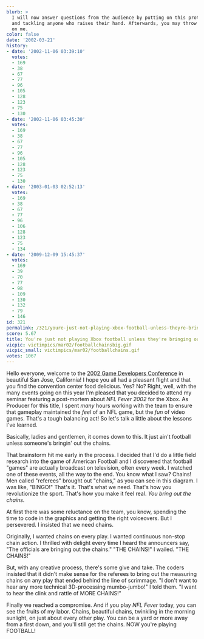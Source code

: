 ```yaml
---
blurb: >
  I will now answer questions from the audience by putting on this protective headgear
  and tackling anyone who raises their hand. Afterwards, you may throw "Gatorade"
  on me.
color: false
date: '2002-03-21'
history:
- date: '2002-11-06 03:39:10'
  votes:
  - 169
  - 38
  - 67
  - 77
  - 96
  - 105
  - 128
  - 123
  - 75
  - 130
- date: '2002-11-06 03:45:30'
  votes:
  - 169
  - 38
  - 67
  - 77
  - 96
  - 105
  - 128
  - 123
  - 75
  - 130
- date: '2003-01-03 02:52:13'
  votes:
  - 169
  - 38
  - 67
  - 77
  - 96
  - 106
  - 128
  - 123
  - 75
  - 134
- date: '2009-12-09 15:45:37'
  votes:
  - 169
  - 39
  - 70
  - 77
  - 98
  - 109
  - 130
  - 132
  - 79
  - 146
id: 321
permalink: /321/youre-just-not-playing-xbox-football-unless-theyre-bringing-out-the-chains/
score: 5.67
title: You're just not playing Xbox football unless they're bringing out the chains
vicpic: victimpics/mar02/footballchainsbig.gif
vicpic_small: victimpics/mar02/footballchains.gif
votes: 1067
---
```


Hello everyone, welcome to the [2002 Game Developers
Conference](http://web.archive.org/web/20020321000000/http://www.gamespy.com/gdc2002)
in beautiful San Jose, California! I hope you all had a pleasant flight
and that you find the convention center food delicious. Yes? No? Right,
well, with the many events going on this year I'm pleased that you
decided to attend my seminar featuring a post-mortem about *NFL Fever
2002* for the Xbox. As Producer for this title, I spent *many* hours
working with the team to ensure that gameplay maintained the *feel* of
an NFL game, but the *fun* of video games. That's a tough balancing act!
So let's talk a little about the lessons I've learned.

Basically, ladies and gentlemen, it comes down to this. It just ain't
football unless someone's bringin' out the chains.

That brainstorm hit me early in the process. I decided that I'd do a
little field research into the game of American Football and I
discovered that football "games" are actually broadcast on television,
often every week. I watched one of these events, all the way to the end.
You know what I saw? Chains! Men called "referees" brought out "chains,"
as you can see in this diagram. I was like, "BINGO!" That's it. That's
what we need. That's how you revolutionize the sport. That's how you
make it feel real. *You bring out the chains.*

At first there was some reluctance on the team, you know, spending the
time to code in the graphics and getting the right voiceovers. But I
persevered. I insisted that we need chains.

Originally, I wanted chains on every play. I wanted continuous non-stop
chain action. I thrilled with delight every time I heard the announcers
say, "The officials are bringing out the chains." "THE CHAINS!" I
wailed. "THE CHAINS!"

But, with any creative process, there's some give and take. The coders
insisted that it didn't make sense for the referees to bring out the
measuring chains on any play that ended behind the line of scrimmage. "I
don't want to hear any more technical 3D-processing mumbo-jumbo!" I told
them. "I want to hear the clink and rattle of MORE CHAINS!"

Finally we reached a compromise. And if you play *NFL Fever* today, you
can see the fruits of my labor. Chains, beautiful chains, twinkling in
the morning sunlight, on just about every other play. You can be a yard
or more away from a first down, and you'll still get the chains. NOW
you're playing FOOTBALL!